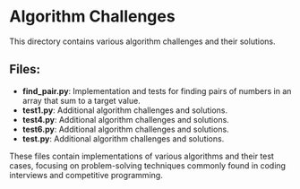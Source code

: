 # Algorithm Challenges

This directory contains various algorithm challenges and their solutions.

## Files:

- **find_pair.py**: Implementation and tests for finding pairs of numbers in an array that sum to a target value.
- **test1.py**: Additional algorithm challenges and solutions.
- **test4.py**: Additional algorithm challenges and solutions.
- **test6.py**: Additional algorithm challenges and solutions.
- **test.py**: Additional algorithm challenges and solutions.

These files contain implementations of various algorithms and their test cases, focusing on problem-solving techniques commonly found in coding interviews and competitive programming. 